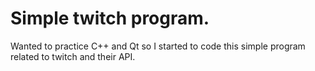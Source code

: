 # Simple twitch program.
Wanted to practice C++ and Qt so I started to code this simple program related to twitch and their API.

